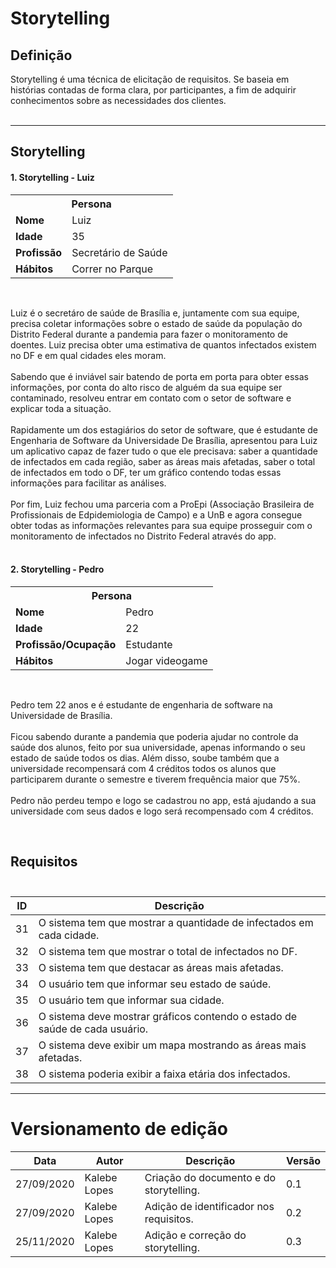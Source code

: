 # Storytelling

## Definição
Storytelling é uma técnica de elicitação de requisitos. Se baseia em histórias contadas de forma clara, por participantes, a fim de adquirir conhecimentos sobre as necessidades dos clientes.  
<br/>

---

## Storytelling

#### 1. Storytelling - Luiz
<table style="width:100%">
  <tr>
    <th colspan="2"><b>Persona</b></th>
  </tr>
  <tr>
    <td><b>Nome</b></td>
    <td>Luiz</td>
  </tr>
  <tr>
    <td><b>Idade</b></td>
    <td>35</td>
  </tr>
  <tr>
    <td><b>Profissão</b></td>
    <td>Secretário de Saúde</td>
  </tr>
  <tr>
    <td><b>Hábitos</b></td>
    <td>Correr no Parque</td>
  </tr>
</table>
<br/> 

Luiz é o secretáro de saúde de Brasília e, juntamente com sua equipe, precisa coletar informações sobre o estado de saúde da população do Distrito Federal durante a pandemia para fazer o monitoramento de doentes. Luiz precisa obter uma estimativa de quantos infectados existem no DF e em qual cidades eles moram. <br/><br/> Sabendo que é inviável sair batendo de porta em porta para obter essas informações, por conta do alto risco de alguém da sua equipe ser contaminado, resolveu entrar em contato com o setor de software e explicar toda a situação. <br/><br/> Rapidamente um dos estagiários do setor de software, que é estudante de Engenharia de Software da Universidade De Brasília, apresentou para Luiz um aplicativo capaz de fazer tudo o que ele precisava: saber a quantidade de infectados em cada região, saber as áreas mais afetadas, saber o total de infectados em todo o DF, ter um gráfico contendo todas essas informações para facilitar as análises.<br/><br/> Por fim, Luiz fechou uma parceria com a ProEpi (Associação Brasileira de Profissionais de Edpidemiologia de Campo) e a UnB e agora consegue obter todas as informações relevantes para sua equipe prosseguir com o monitoramento de infectados no Distrito Federal através do app.<br/> <br/>  


#### 2. Storytelling - Pedro
<table style="width:100%">
  <tr>
    <th colspan="2"><b>Persona</b></th>
  </tr>
  <tr>
    <td><b>Nome</b></td>
    <td>Pedro</td>
  </tr>
  <tr>
    <td><b>Idade</b></td>
    <td>22</td>
  </tr>
  <tr>
    <td><b>Profissão/Ocupação</b></td>
    <td>Estudante</td>
  </tr>
  <tr>
    <td><b>Hábitos</b></td>
    <td>Jogar videogame</td>
  </tr>
</table>
<br/> 

Pedro tem 22 anos e é estudante de engenharia de software na Universidade de Brasília. <br> <br> Ficou sabendo durante a pandemia que poderia ajudar no controle da saúde dos alunos, feito por sua universidade, apenas informando o seu estado de saúde todos os dias. Além disso, soube também que a universidade recompensará com 4 créditos todos os alunos que participarem durante o semestre e tiverem frequência maior que 75%. <br> <br> Pedro não perdeu tempo e logo se cadastrou no app, está ajudando a sua universidade com seus dados e logo será recompensado com 4 créditos. <br>         

<br>

## **Requisitos**<br/><br/> 


  ID | Descrição   | 
---- | ----------- | 
| 31 | O sistema tem que mostrar a quantidade de infectados em cada cidade.
| 32 | O sistema tem que mostrar o total de infectados no DF.
| 33 | O sistema tem que destacar as áreas mais afetadas.
| 34 | O usuário tem que informar seu estado de saúde.
| 35 | O usuário tem que informar sua cidade.
| 36 | O sistema deve mostrar gráficos contendo o estado de saúde de cada usuário.
| 37 | O sistema deve exibir um mapa mostrando as áreas mais afetadas.
| 38 | O sistema poderia exibir a faixa etária dos infectados.

---

# Versionamento de edição

<table>
  <thead>
    <tr>
      <th>Data</th>
      <th>Autor</th>
      <th>Descrição</th>
      <th>Versão</th>
    </tr>
  </thead>
  <tbody>
    <tr>
      <td>27/09/2020</td>
      <td>Kalebe Lopes</td>
      <td>Criação do documento e do storytelling.</td>
      <td>0.1</td>
    </tr>
    <tr>
      <td>27/09/2020</td>
      <td>Kalebe Lopes</td>
      <td>Adição de identificador nos requisitos.</td>
      <td>0.2</td>
    </tr>
    <tr>
      <td>25/11/2020</td>
      <td>Kalebe Lopes</td>
      <td>Adição e correção do storytelling.</td>
      <td>0.3</td>
    </tr>
  </tbody>
</table>


